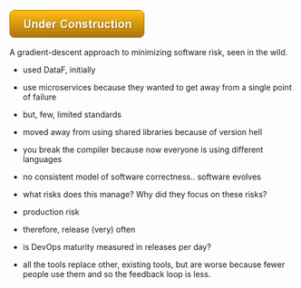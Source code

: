 ![Under Construction](images/uc.png)

A gradient-descent approach to minimizing software risk, seen in the wild.

- used DataF, initially
- use microservices because they wanted to get away from a single point of failure
- but, few, limited standards
- moved away from using shared libraries because of version hell
- you break the compiler because now everyone is using different languages
- no consistent model of software correctness.. software evolves
- what risks does this manage?  Why did they focus on these risks?
- production risk
- therefore, release (very) often
- is DevOps maturity measured in releases per day?

- all the tools replace other, existing tools, but are worse because fewer people use them and so the feedback loop is less.

